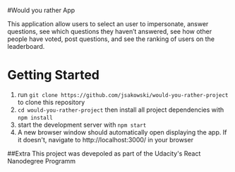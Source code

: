 #Would you rather App

This application allow users to select an user to impersonate, answer questions, see which questions they haven’t answered, see how other people have voted, post questions, and see the ranking of users on the leaderboard.


# Getting Started

1. run `git clone https://github.com/jsakowski/would-you-rather-project` to clone this repository
2. `cd would-you-rather-project` then install all project dependencies with `npm install`
3. start the development server with `npm start`
4. A new browser window should automatically open displaying the app. If it doesn't, navigate to http://localhost:3000/ in your browser


##Extra
This project was devepoled as part of the Udacity's React Nanodegree Programm